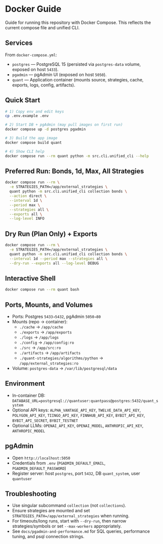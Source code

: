 # Docker Guide

Guide for running this repository with Docker Compose. This reflects the current compose file and unified CLI.

## Services

From `docker-compose.yml`:

- `postgres` — PostgreSQL 15 (persisted via `postgres-data` volume, exposed on host `5433`).
- `pgadmin` — pgAdmin UI (exposed on host `5050`).
- `quant` — Application container (mounts source, strategies, cache, exports, logs, config, artifacts).

## Quick Start

```bash
# 1) Copy env and edit keys
cp .env.example .env

# 2) Start DB + pgAdmin (may pull images on first run)
docker compose up -d postgres pgadmin

# 3) Build the app image
docker compose build quant

# 4) Show CLI help
docker compose run --rm quant python -m src.cli.unified_cli --help
```

## Preferred Run: Bonds, 1d, Max, All Strategies

```bash
docker compose run --rm \
  -e STRATEGIES_PATH=/app/external_strategies \
  quant python -m src.cli.unified_cli collection bonds \
  --action direct \
  --interval 1d \
  --period max \
  --strategies all \
  --exports all \
  --log-level INFO
```

## Dry Run (Plan Only) + Exports

```bash
docker compose run --rm \
  -e STRATEGIES_PATH=/app/external_strategies \
  quant python -m src.cli.unified_cli collection bonds \
  --interval 1d --period max --strategies all \
  --dry-run --exports all --log-level DEBUG
```

## Interactive Shell

```bash
docker compose run --rm quant bash
```

## Ports, Mounts, and Volumes

- Ports: Postgres `5433→5432`, pgAdmin `5050→80`
- Mounts (repo → container):
  - `./cache` → `/app/cache`
  - `./exports` → `/app/exports`
  - `./logs` → `/app/logs`
  - `./config` → `/app/config:ro`
  - `./src` → `/app/src:ro`
  - `./artifacts` → `/app/artifacts`
  - `./quant-strategies/algorithms/python` → `/app/external_strategies:ro`
- Volume: `postgres-data` → `/var/lib/postgresql/data`

## Environment

- In-container DB: `DATABASE_URL=postgresql://quantuser:quantpass@postgres:5432/quant_system`
- Optional API keys: `ALPHA_VANTAGE_API_KEY`, `TWELVE_DATA_API_KEY`, `POLYGON_API_KEY`, `TIINGO_API_KEY`, `FINNHUB_API_KEY`, `BYBIT_API_KEY`, `BYBIT_API_SECRET`, `BYBIT_TESTNET`
- Optional LLMs: `OPENAI_API_KEY`, `OPENAI_MODEL`, `ANTHROPIC_API_KEY`, `ANTHROPIC_MODEL`

## pgAdmin

- Open `http://localhost:5050`
- Credentials from `.env` (`PGADMIN_DEFAULT_EMAIL`, `PGADMIN_DEFAULT_PASSWORD`)
- Register server: host `postgres`, port `5432`, DB `quant_system`, user `quantuser`

## Troubleshooting

- Use singular subcommand `collection` (not `collections`).
- Ensure strategies are mounted and set `STRATEGIES_PATH=/app/external_strategies` when running.
- For timeouts/long runs, start with `--dry-run`, then narrow strategies/symbols or set `--max-workers` appropriately.
- See `docs/pgadmin-and-performance.md` for SQL queries, performance tuning, and psql connection strings.
